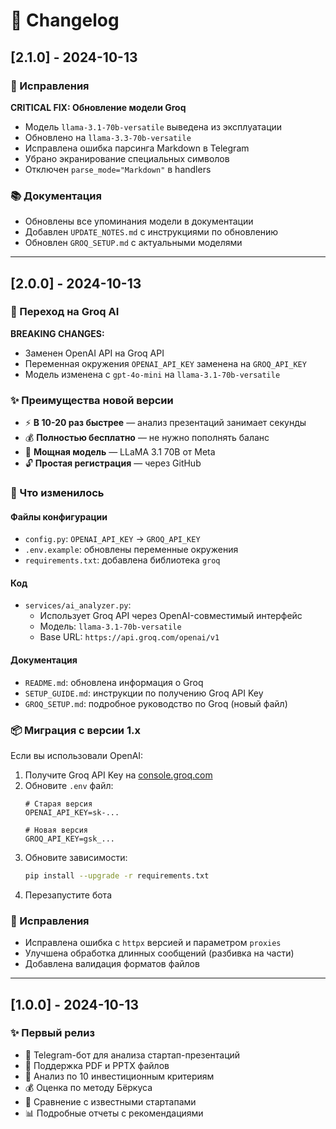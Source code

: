 # 📝 Changelog

## [2.1.0] - 2024-10-13

### 🔧 Исправления

**CRITICAL FIX: Обновление модели Groq**
- Модель `llama-3.1-70b-versatile` выведена из эксплуатации
- Обновлено на `llama-3.3-70b-versatile`
- Исправлена ошибка парсинга Markdown в Telegram
- Убрано экранирование специальных символов
- Отключен `parse_mode="Markdown"` в handlers

### 📚 Документация
- Обновлены все упоминания модели в документации
- Добавлен `UPDATE_NOTES.md` с инструкциями по обновлению
- Обновлен `GROQ_SETUP.md` с актуальными моделями

---

## [2.0.0] - 2024-10-13

### 🚀 Переход на Groq AI

**BREAKING CHANGES:**
- Заменен OpenAI API на Groq API
- Переменная окружения `OPENAI_API_KEY` заменена на `GROQ_API_KEY`
- Модель изменена с `gpt-4o-mini` на `llama-3.1-70b-versatile`

### ✨ Преимущества новой версии

- ⚡ **В 10-20 раз быстрее** — анализ презентаций занимает секунды
- 💰 **Полностью бесплатно** — не нужно пополнять баланс
- 🧠 **Мощная модель** — LLaMA 3.1 70B от Meta
- 🔓 **Простая регистрация** — через GitHub

### 🔧 Что изменилось

#### Файлы конфигурации
- `config.py`: `OPENAI_API_KEY` → `GROQ_API_KEY`
- `.env.example`: обновлены переменные окружения
- `requirements.txt`: добавлена библиотека `groq`

#### Код
- `services/ai_analyzer.py`: 
  - Использует Groq API через OpenAI-совместимый интерфейс
  - Модель: `llama-3.1-70b-versatile`
  - Base URL: `https://api.groq.com/openai/v1`

#### Документация
- `README.md`: обновлена информация о Groq
- `SETUP_GUIDE.md`: инструкции по получению Groq API Key
- `GROQ_SETUP.md`: подробное руководство по Groq (новый файл)

### 📦 Миграция с версии 1.x

Если вы использовали OpenAI:

1. Получите Groq API Key на [console.groq.com](https://console.groq.com)
2. Обновите `.env` файл:
   ```env
   # Старая версия
   OPENAI_API_KEY=sk-...
   
   # Новая версия
   GROQ_API_KEY=gsk_...
   ```
3. Обновите зависимости:
   ```bash
   pip install --upgrade -r requirements.txt
   ```
4. Перезапустите бота

### 🐛 Исправления

- Исправлена ошибка с `httpx` версией и параметром `proxies`
- Улучшена обработка длинных сообщений (разбивка на части)
- Добавлена валидация форматов файлов

---

## [1.0.0] - 2024-10-13

### ✨ Первый релиз

- 🤖 Telegram-бот для анализа стартап-презентаций
- 📄 Поддержка PDF и PPTX файлов
- 🧠 Анализ по 10 инвестиционным критериям
- 💰 Оценка по методу Бёркуса
- 🔄 Сравнение с известными стартапами
- 📊 Подробные отчеты с рекомендациями
